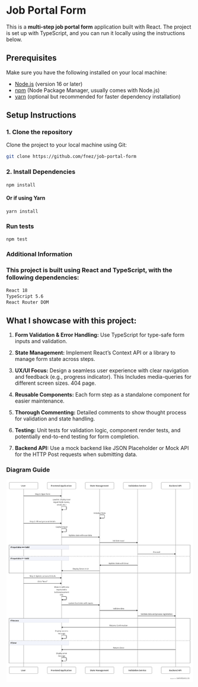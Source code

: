 # Job Portal Form

This is a **multi-step job portal form** application built with React. The project is set up with TypeScript, and you can run it locally using the instructions below.

## Prerequisites

Make sure you have the following installed on your local machine:

- [Node.js](https://nodejs.org/) (version 16 or later)
- [npm](https://www.npmjs.com/) (Node Package Manager, usually comes with Node.js)
- [yarn](https://yarnpkg.com/) (optional but recommended for faster dependency installation)

## Setup Instructions

### 1. Clone the repository

Clone the project to your local machine using Git:

```bash
git clone https://github.com/fnez/job-portal-form
```

### 2. Install Dependencies

```cd job-portal-form
npm install
```

#### Or if using Yarn

```
yarn install
```

### Run tests

```
npm test
```

### Additional Information

### This project is built using React and TypeScript, with the following dependencies:

```
React 18
TypeScript 5.6
React Router DOM
```

## What I showcase with this project:

1. **Form Validation & Error Handling:** Use TypeScript for type-safe form inputs and validation.

2. **State Management:** Implement React’s Context API or a library to manage form state across steps.

3. **UX/UI Focus:** Design a seamless user experience with clear navigation and feedback (e.g., progress indicator). This Includes media-queries for different screen sizes. 404 page.

4. **Reusable Components:** Each form step as a standalone component for easier maintenance.

5. **Thorough Commenting:** Detailed comments to show thought process for validation and state handling.

6. **Testing:** Unit tests for validation logic, component render tests, and potentially end-to-end testing for form completion.

7. **Backend API:** Use a mock backend like JSON Placeholder or Mock API for the HTTP Post requests when submitting data.

### Diagram Guide

![Screenshot of Job Portal Form](public/multi-step-form-graph.png)
